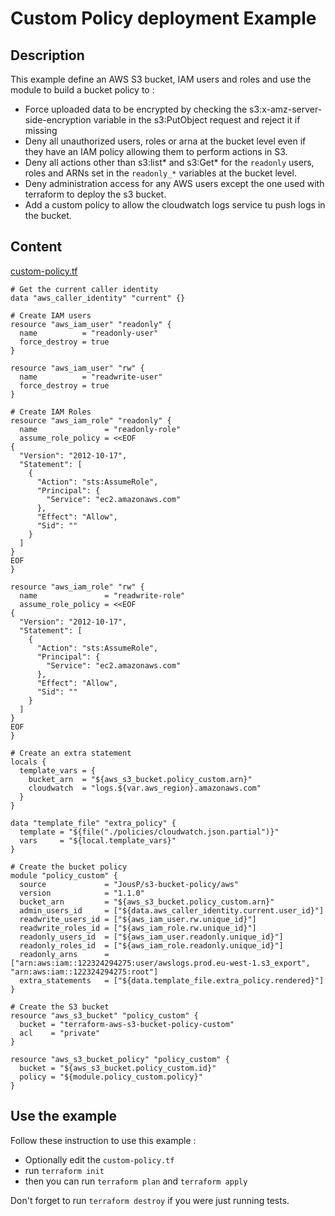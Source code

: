 # Custom Policy deployment Example
## Description
This example define an AWS S3 bucket, IAM users and roles and use the module to build a bucket policy to :
- Force uploaded data to be encrypted by checking the s3:x-amz-server-side-encryption variable in the s3:PutObject request and reject it if missing
- Deny all unauthorized users, roles or arna at the bucket level even if they have an IAM policy allowing them to perform actions in S3.
- Deny all actions other than s3:list* and s3:Get* for the `readonly` users, roles and ARNs set in the `readonly_*` variables at the bucket level.
- Deny administration access for any AWS users except the one used with terraform to deploy the s3 bucket.
- Add a custom policy to allow the cloudwatch logs service tu push logs in the bucket.

## Content
[custom-policy.tf](custom-policy.tf)
```
# Get the current caller identity
data "aws_caller_identity" "current" {}

# Create IAM users
resource "aws_iam_user" "readonly" {
  name          = "readonly-user"
  force_destroy = true
}

resource "aws_iam_user" "rw" {
  name          = "readwrite-user"
  force_destroy = true
}

# Create IAM Roles
resource "aws_iam_role" "readonly" {
  name               = "readonly-role"
  assume_role_policy = <<EOF
{
  "Version": "2012-10-17",
  "Statement": [
    {
      "Action": "sts:AssumeRole",
      "Principal": {
        "Service": "ec2.amazonaws.com"
      },
      "Effect": "Allow",
      "Sid": ""
    }
  ]
}
EOF
}

resource "aws_iam_role" "rw" {
  name               = "readwrite-role"
  assume_role_policy = <<EOF
{
  "Version": "2012-10-17",
  "Statement": [
    {
      "Action": "sts:AssumeRole",
      "Principal": {
        "Service": "ec2.amazonaws.com"
      },
      "Effect": "Allow",
      "Sid": ""
    }
  ]
}
EOF
}

# Create an extra statement
locals {
  template_vars = {
    bucket_arn  = "${aws_s3_bucket.policy_custom.arn}"
    cloudwatch  = "logs.${var.aws_region}.amazonaws.com"
  }
}

data "template_file" "extra_policy" {
  template = "${file("./policies/cloudwatch.json.partial")}"
  vars     = "${local.template_vars}"
}

# Create the bucket policy
module "policy_custom" {
  source             = "JousP/s3-bucket-policy/aws"
  version            = "1.1.0"
  bucket_arn         = "${aws_s3_bucket.policy_custom.arn}"
  admin_users_id     = ["${data.aws_caller_identity.current.user_id}"]
  readwrite_users_id = ["${aws_iam_user.rw.unique_id}"]
  readwrite_roles_id = ["${aws_iam_role.rw.unique_id}"]
  readonly_users_id  = ["${aws_iam_user.readonly.unique_id}"]
  readonly_roles_id  = ["${aws_iam_role.readonly.unique_id}"]
  readonly_arns      = ["arn:aws:iam::122324294275:user/awslogs.prod.eu-west-1.s3_export", "arn:aws:iam::122324294275:root"]
  extra_statements   = ["${data.template_file.extra_policy.rendered}"]
}

# Create the S3 bucket
resource "aws_s3_bucket" "policy_custom" {
  bucket = "terraform-aws-s3-bucket-policy-custom"
  acl    = "private"
}

resource "aws_s3_bucket_policy" "policy_custom" {
  bucket = "${aws_s3_bucket.policy_custom.id}"
  policy = "${module.policy_custom.policy}"
}
```
## Use the example
Follow these instruction to use this example :  
- Optionally edit the `custom-policy.tf`
- run `terraform init`
- then you can run `terraform plan` and `terraform apply`

Don't forget to run `terraform destroy` if you were just running tests.